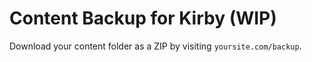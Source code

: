# Content Backup for Kirby (WIP)

Download your content folder as a ZIP by visiting `yoursite.com/backup`.
